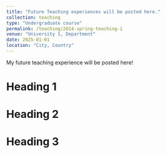 ```yaml
---
title: "Future Teaching experiences will be posted here."
collection: teaching
type: "Undergraduate course"
permalink: /teaching/2014-spring-teaching-1
venue: "University 1, Department"
date: 2025-01-01
location: "City, Country"
---
```


My future teaching experience will be posted here!

Heading 1
======

Heading 2
======

Heading 3
======